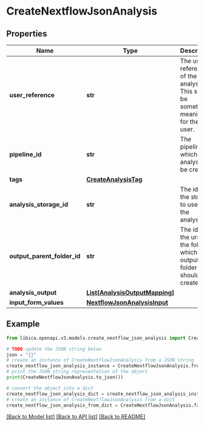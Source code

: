 # CreateNextflowJsonAnalysis


## Properties

Name | Type | Description | Notes
------------ | ------------- | ------------- | -------------
**user_reference** | **str** | The user-reference of the analysis. This should be something meaningful for the user. | 
**pipeline_id** | **str** | The pipeline for which an analysis will be created. | 
**tags** | [**CreateAnalysisTag**](CreateAnalysisTag.md) |  | [optional] 
**analysis_storage_id** | **str** | The id of the storage to use for the analysis. | [optional] 
**output_parent_folder_id** | **str** | The id or the urn of the folder in which the output folder should be created. | [optional] 
**analysis_output** | [**List[AnalysisOutputMapping]**](AnalysisOutputMapping.md) |  | [optional] 
**input_form_values** | [**NextflowJsonAnalysisInput**](NextflowJsonAnalysisInput.md) |  | 

## Example

```python
from libica.openapi.v3.models.create_nextflow_json_analysis import CreateNextflowJsonAnalysis

# TODO update the JSON string below
json = "{}"
# create an instance of CreateNextflowJsonAnalysis from a JSON string
create_nextflow_json_analysis_instance = CreateNextflowJsonAnalysis.from_json(json)
# print the JSON string representation of the object
print(CreateNextflowJsonAnalysis.to_json())

# convert the object into a dict
create_nextflow_json_analysis_dict = create_nextflow_json_analysis_instance.to_dict()
# create an instance of CreateNextflowJsonAnalysis from a dict
create_nextflow_json_analysis_from_dict = CreateNextflowJsonAnalysis.from_dict(create_nextflow_json_analysis_dict)
```
[[Back to Model list]](../README.md#documentation-for-models) [[Back to API list]](../README.md#documentation-for-api-endpoints) [[Back to README]](../README.md)



